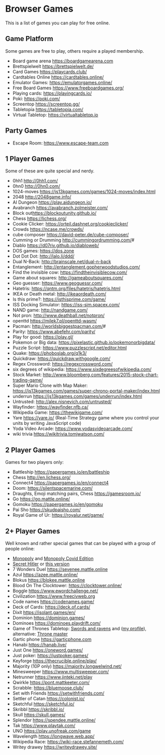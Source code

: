 # Browser Games

This is a list of games you can play for free online.

## Game Platform

Some games are free to play, others require a played membership.

- Board game arena <https://boardgamearena.com>
- Brettspielwelt <https://brettspielwelt.de/>
- Card Games <https://playcards.club/>
- Cardtables Online <https://cardtables.online/>
- Emulator Games: <https://emulatorgames.online/>
- Free Board Games <https://www.freeboardgames.org/>
- Playing cards: <https://playingcards.io/>
- Poki: <https://poki.com/>
- Screentop <https://screentop.gg/>
- Tabletopia <https://tabletopia.com/>
- Virtual Tabletop: <https://virtualtabletop.io>

## Party Games

- Escape Room: <https://www.escape-team.com>

## 1 Player Games

Some of these are quite special and nerdy.

- 0hh1 <http://0hh1.com/>
- 0hn0 <http://0hn0.com/>
- 1024-moves <https://js13kgames.com/games/1024-moves/index.html>
- 2048 <http://2048game.info/>
- AI Dungeon <https://play.aidungeon.io/>
- Avabranch <https://avabranch.zolmeister.com/>
- Block out<https://blockoutunity.github.io/>
- Chess <https://lichess.org/>
- Cookie Clicker: <https://orteil.dashnet.org/cookieclicker/>
- Crowds <https://ncase.me/crowds/>
- cube composer <https://david-peter.de/cube-composer/>
- Cumming or Drumming <http://cummingordrumming.com/>#
- Diablo <https://d07riv.github.io/diabloweb/>
- DOS games: <https://dos.zone>
- Dot Dot Dot: <http://lalo.li/ddd/>
- Dual N-Back: <http://brainscale.net/dual-n-back>
- Entanglement: <http://entanglement.gopherwoodstudios.com/>
- Find the invisible cow: <https://findtheinvisiblecow.com/>
- Game about squares: <http://gameaboutsquares.com/>
- Geo guesser: <https://www.geoguessr.com/>
- Hatetris: <https://qntm.org/files/hatetris/hatetris.html>
- IKEA or Death metal: <http://ikeaordeath.com/>
- Is this prime?: <https://isthisprime.com/game/>
- ISS Docking Simulator: <https://iss-sim.spacex.com/>
- NAND game: <http://nandgame.com/>
- Not pron: <http://www.deathball.net/notpron/>
- openttd <https://milek7.pl/openttd-wasm/>
- Pacman: <http://worldsbiggestpacman.com/>#
- Parity: <https://www.abefehr.com/parity/>
- Play for good: <https://play.gl/>
- Pokemon or Big data: <https://pixelastic.github.io/pokemonorbigdata/>
- Puzzle Script: <https://www.puzzlescript.net/editor.html>
- Quake: <https://phoboslab.org/q1k3/>
- Quickdraw: <https://quickdraw.withgoogle.com/>
- Regex Crossword: <https://regexcrossword.com/>
- six degrees of wikipedia: <https://www.sixdegreesofwikipedia.com/>
- Stock Market: <http://www.bloomberg.com/features/2015-stock-chart-trading-game/>
- Super Mario Clone with Map Maker: <https://js13kgames.com/games/super-chrono-portal-maker/index.html>
- underrun <https://js13kgames.com/games/underrun/index.html>
- Untrusted: <http://alex.nisnevich.com/untrusted/>
- Wayfinder: <https://wayfinder.nfb.ca/>
- Wikipedia Game: <https://thewikigame.com/>
- Yare <https://yare.io/> (Real-Time Strategy game where you control your units by writing JavaScript code)
- Yoda Video Arcade: <https://www.yodasvideoarcade.com/>
- wiki trivia <https://wikitrivia.tomjwatson.com/>

## 2 Player Games

Games for two players only:

- Battleship <https://papergames.io/en/battleship>
- Chess <http://en.lichess.org/>
- Connect4 <https://papergames.io/en/connect4>
- Doom: <https://silentspacemarine.com/>
- Draughts, Emoji matching pairs, Chess <https://gamesroom.io/>
- Go <https://go.mattle.online/>
- Gomoku <https://papergames.io/en/gomoku>
- Pai Sho <https://skudpaisho.com/>
- Royal Game of Ur: <https://royalur.net/game/>

## 2+ Player Games

Well known and rather special games that can be played with a group of people online:

- [Monopoly](https://www.webopoly.org/) and [Monopoly Covid Edition](https://www.covidopoly.io/)
- [Secret Hitler](https://netgames.io/games/secret-hitler/) or [this version](https://private.secrethitler.io/)
- 7 Wonders Duel <https://sevenee.mattle.online>
- Azul <https://azee.mattle.online/>
- Blokus <https://blokee.mattle.online>
- Blood On The Clocktower: <https://clocktower.online/>
- Boggle <https://www.ewordchallenge.net/>
- Civilization <https://www.freecivweb.org>
- Code names <https://codenames.game/>
- Deck of Cards: <https://deck.of.cards/>
- Dixit <https://isolant.games/en/>
- Dominion <https://dominion.games/>
- Dominoes <https://dominoes.playdrift.com/>
- Game of Thrones Tabletop: [Swords and ravens](https://swordsandravens.net/) and ([my profile](https://swordsandravens.net/user/2975df79-bd76-47e8-a740-518bb4bd0d47)), alternative: [Throne master](https://www.thronemaster.net)
- Gartic phone <https://garticphone.com>
- Hanabi <https://hanab.live/>
- Just One <https://oneword.games/>
- Just poker: <https://justpoker.games/>
- Keyforge <https://thecrucible.online/play/>
- Majority (10P only) <https://majority.longwelwind.net/>
- Minesweeper <https://www.multisweeper.com/>
- Netrunner <https://www.jinteki.net/play>
- Qwirkle <https://pont.mattkeeter.com/>
- Scrabble: <https://bluemoose.club/>
- Set with Friends <https://setwithfriends.com/>
- Settler of Catan <https://colonist.io/>
- Sketchful <https://sketchful.io/>
- Skribbl <https://skribbl.io/>
- Skull <https://skull.games/>
- Splendor <https://spendee.mattle.online/>
- Tak <https://www.playtak.com/>
- UNO <https://play.unofreak.com/game>
- Wavelength <https://longwave.web.app/>
- Wikipedia Race: <https://wiki-race.stefannemeth.com/>
- Writey drawey <https://writeydrawey.site/>
